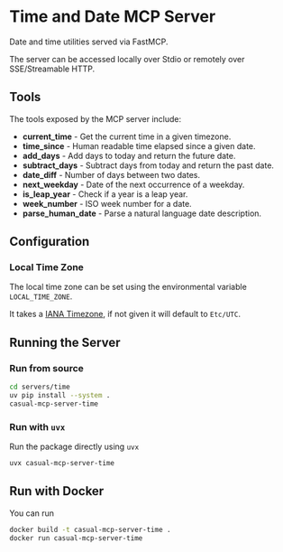 # Time and Date MCP Server

Date and time utilities served via FastMCP.

The server can be accessed locally over Stdio or remotely over SSE/Streamable HTTP.

## Tools

The tools exposed by the MCP server include:

- **current_time** - Get the current time in a given timezone.
- **time_since** - Human readable time elapsed since a given date.
- **add_days** - Add days to today and return the future date.
- **subtract_days** - Subtract days from today and return the past date.
- **date_diff** - Number of days between two dates.
- **next_weekday** - Date of the next occurrence of a weekday.
- **is_leap_year** - Check if a year is a leap year.
- **week_number** - ISO week number for a date.
- **parse_human_date** - Parse a natural language date description.

## Configuration

### Local Time Zone

The local time zone can be set using the environmental variable `LOCAL_TIME_ZONE`.

It takes a [IANA Timezone](https://nodatime.org/TimeZones), if not given it will default to `Etc/UTC`.

## Running the Server

### Run from source

```bash
cd servers/time
uv pip install --system .
casual-mcp-server-time
```

### Run with `uvx`

Run the package directly using `uvx`

```bash
uvx casual-mcp-server-time
```

## Run with Docker

You can run 

```bash
docker build -t casual-mcp-server-time .
docker run casual-mcp-server-time
```
